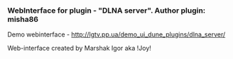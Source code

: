 ### WebInterface for plugin - "DLNA server". Author plugin: misha86

Demo webinterface - http://lgtv.pp.ua/demo_ui_dune_plugins/dlna_server/

Web-interface created by Marshak Igor aka !Joy!


